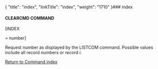 {
    "title": "index",
    "linkTitle": "index",
    "weight": "1710"
}### <span id="index"></span>index

#### CLEARCMD COMMAND

\[INDEX
= number\]

Request number as displayed by the LISTCOM command. Possible values include all record numbers or record *i*.

[Return to Command index](../../)
